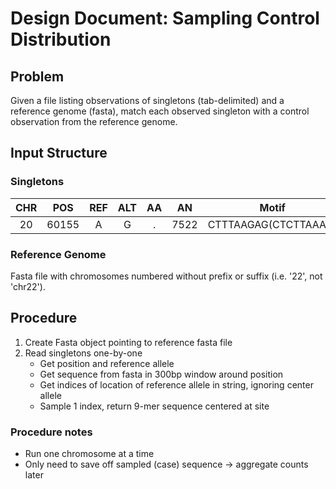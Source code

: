 # Design Document: Sampling Control Distribution

## Problem
Given a file listing observations of singletons (tab-delimited) and a reference genome (fasta), match each observed singleton with a control observation from the reference genome.

## Input Structure

### Singletons

|CHR|POS|REF|ALT|AA|AN|Motif|Category|
|:-:|:-:|:-:|:-:|:-:|:-:|:-:|:-:|
|20|60155|A|G|.|7522|CTTTAAGAG(CTCTTAAAG)|AT_GC|

### Reference Genome

Fasta file with chromosomes numbered without prefix or suffix (i.e. '22', not 'chr22').

## Procedure

1. Create Fasta object pointing to reference fasta file
2. Read singletons one-by-one
    * Get position and reference allele
    * Get sequence from fasta in 300bp window around position
    * Get indices of location of reference allele in string, ignoring center allele
    * Sample 1 index, return 9-mer sequence centered at site

### Procedure notes

* Run one chromosome at a time
* Only need to save off sampled (case) sequence -> aggregate counts later